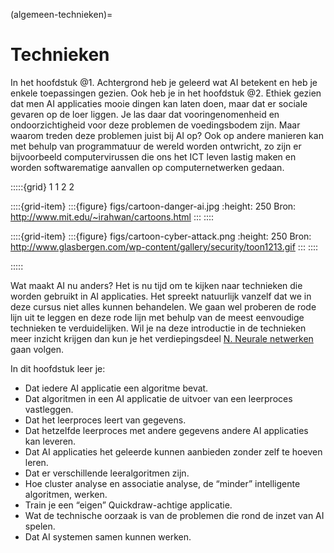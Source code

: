(algemeen-technieken)=
# Technieken

In het hoofdstuk @1. Achtergrond heb je geleerd wat AI betekent en heb je enkele toepassingen gezien. Ook heb je in het hoofdstuk @2. Ethiek gezien dat men AI applicaties mooie dingen kan laten doen, maar dat er sociale gevaren op de loer liggen. Je las daar dat vooringenomenheid en ondoorzichtigheid voor deze problemen de voedingsbodem zijn. Maar waarom treden deze problemen juist bij AI op? Ook op andere manieren kan met behulp van programmatuur de wereld worden ontwricht, zo zijn er bijvoorbeeld computervirussen die ons het ICT leven lastig maken  en worden softwarematige aanvallen op computernetwerken gedaan. 

:::::{grid} 1 1 2 2

::::{grid-item}
:::{figure} figs/cartoon-danger-ai.jpg
:height: 250
Bron: http://www.mit.edu/~irahwan/cartoons.html
:::
::::

::::{grid-item}
:::{figure} figs/cartoon-cyber-attack.png
:height: 250
Bron: http://www.glasbergen.com/wp-content/gallery/security/toon1213.gif
:::
::::

:::::

Wat maakt AI nu anders? Het is nu tijd om te kijken naar technieken die worden gebruikt in AI applicaties. Het spreekt natuurlijk vanzelf dat we in deze cursus niet alles kunnen behandelen. We gaan wel proberen de rode lijn uit te leggen en deze rode lijn met behulp van de meest eenvoudige technieken te verduidelijken. Wil je na deze introductie in de technieken meer inzicht krijgen dan kun je het verdiepingsdeel [N. Neurale netwerken](https://www.notion.so/N-Neurale-netwerken-a0cfa2a90fc244f98f28bf75a7dd10d9?pvs=21) gaan volgen.

In dit hoofdstuk leer je:

- Dat iedere AI applicatie een algoritme bevat.
- Dat algoritmen in een AI applicatie de uitvoer van een leerproces vastleggen.
- Dat het leerproces leert van gegevens.
- Dat hetzelfde leerproces met andere gegevens andere AI applicaties kan leveren.
- Dat AI applicaties het geleerde kunnen aanbieden zonder zelf te hoeven leren.
- Dat er verschillende leeralgoritmen zijn.
- Hoe cluster analyse en associatie analyse, de “minder” intelligente algoritmen, werken.
- Train je een “eigen” Quickdraw-achtige applicatie.
- Wat de technische oorzaak is van de problemen die rond de inzet van AI spelen.
- Dat AI systemen samen kunnen werken.